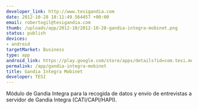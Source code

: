 ```yaml
--- 
developer_link: http://www.tesigandia.com
date: 2012-10-28 18:11:49.564457 +00:00
email: robertogil@tesigandia.com
thumb: /uploads/app/2012-10/2012-10-28-gandia-integra-mobinet.png
status: publish
devices: 
- android
targetMarket: Business
type: app
android_link: https://play.google.com/store/apps/details?id=com.tesi.mobinet&feature=search_result#?t=W251bGwsMSwyLDEsImNvbS50ZXNpLm1vYmluZXQiXQ..
permalink: /app/gandia-integra-mobinet
title: Gandia Integra Mobinet
developer: TESI
---
```


Módulo de Gandia Integra para la recogida de datos y envío de entrevistas a servidor de Gandia Integra (CATI/CAPI/HAPI).
